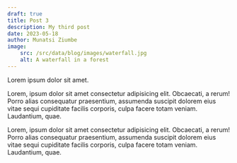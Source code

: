 ```yaml
---
draft: true
title: Post 3
description: My third post
date: 2023-05-18
author: Munatsi Ziumbe
image: 
    src: /src/data/blog/images/waterfall.jpg
    alt: A waterfall in a forest
---
```

Lorem ipsum dolor sit amet.

Lorem, ipsum dolor sit amet consectetur adipisicing elit. Obcaecati, a rerum! Porro alias consequatur praesentium, assumenda suscipit dolorem eius vitae sequi cupiditate facilis corporis, culpa facere totam veniam. Laudantium, quae.

Lorem, ipsum dolor sit amet consectetur adipisicing elit. Obcaecati, a rerum! Porro alias consequatur praesentium, assumenda suscipit dolorem eius vitae sequi cupiditate facilis corporis, culpa facere totam veniam. Laudantium, quae.